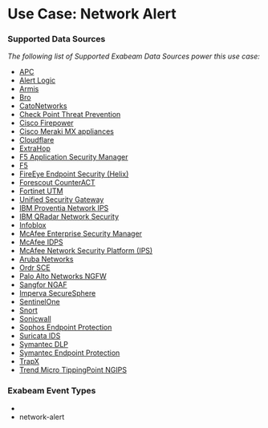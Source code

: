 Use Case: Network Alert
=======================

### Supported Data Sources

_The following list of Supported Exabeam Data Sources power this use case:_

* [APC](datasource_apc_apc.md)
* [Alert Logic](datasource_alert_logic_alert_logic.md)
* [Armis](datasource_armis_armis.md)
* [Bro](datasource_bro_bro.md)
* [CatoNetworks](datasource_catonetworks_catonetworks.md)
* [Check Point Threat Prevention](datasource_check_point_threat_prevention_check_point_threat_prevention.md)
* [Cisco Firepower](datasource_cisco_firepower_cisco_firepower.md)
* [Cisco Meraki MX appliances](datasource_cisco_meraki_mx_appliances_cisco_meraki_mx_appliances.md)
* [Cloudflare](datasource_cloudflare_cloudflare.md)
* [ExtraHop](datasource_extrahop_extrahop.md)
* [F5 Application Security Manager](datasource_f5_application_security_manager_f5_application_security_manager.md)
* [F5](datasource_f5_silverline_f5.md)
* [FireEye Endpoint Security (Helix)](datasource_fireeye_endpoint_security_(helix)_fireeye_endpoint_security_(helix).md)
* [Forescout CounterACT](datasource_forescout_counteract_forescout_counteract.md)
* [Fortinet UTM](datasource_fortinet_utm_fortinet_utm.md)
* [Unified Security Gateway](datasource_huawei_unified_security_gateway.md)
* [IBM Proventia Network IPS](datasource_ibm_proventia_network_ips_ibm_proventia_network_ips.md)
* [IBM QRadar Network Security](datasource_ibm_qradar_network_security_ibm_qradar_network_security.md)
* [Infoblox](datasource_infoblox_infoblox.md)
* [McAfee Enterprise Security Manager](datasource_mcafee_enterprise_security_manager_mcafee_enterprise_security_manager.md)
* [McAfee IDPS](datasource_mcafee_idps_mcafee_idps.md)
* [McAfee Network Security Platform (IPS)](datasource_mcafee_network_security_platform_(ips)_mcafee_network_security_platform_(ips).md)
* [Aruba Networks](datasource_mobility_controller_aruba_networks.md)
* [Ordr SCE](datasource_ordr_sce_ordr_sce.md)
* [Palo Alto Networks NGFW](datasource_palo_alto_networks_ngfw_palo_alto_networks_ngfw.md)
* [Sangfor NGAF](datasource_sangfor_ngaf_sangfor_ngaf.md)
* [Imperva SecureSphere](datasource_securesphere_imperva_securesphere.md)
* [SentinelOne](datasource_sentinelone_sentinelone.md)
* [Snort](datasource_snort_snort.md)
* [Sonicwall](datasource_sonicwall_sonicwall.md)
* [Sophos Endpoint Protection](datasource_sophos_endpoint_protection_sophos_endpoint_protection.md)
* [Suricata IDS](datasource_suricata_ids_suricata_ids.md)
* [Symantec DLP](datasource_symantec_dlp_symantec_dlp.md)
* [Symantec Endpoint Protection](datasource_symantec_endpoint_protection_symantec_endpoint_protection.md)
* [TrapX](datasource_trapx_tsoc_trapx.md)
* [Trend Micro TippingPoint NGIPS](datasource_trend_micro_tippingpoint_ngips_trend_micro_tippingpoint_ngips.md)


### Exabeam Event Types

- 
- network-alert
